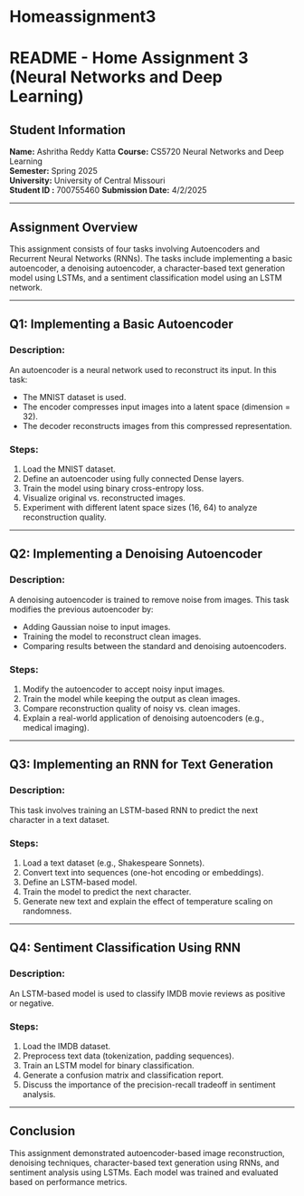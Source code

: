 # Homeassignment3
# README - Home Assignment 3 (Neural Networks and Deep Learning)

## Student Information
**Name:** Ashritha Reddy Katta
**Course:** CS5720 Neural Networks and Deep Learning  
**Semester:** Spring 2025  
**University:** University of Central Missouri  
**Student ID :** 700755460
**Submission Date:** 4/2/2025


---

## Assignment Overview
This assignment consists of four tasks involving Autoencoders and Recurrent Neural Networks (RNNs). The tasks include implementing a basic autoencoder, a denoising autoencoder, a character-based text generation model using LSTMs, and a sentiment classification model using an LSTM network.

---

## Q1: Implementing a Basic Autoencoder

### Description:
An autoencoder is a neural network used to reconstruct its input. In this task:
- The MNIST dataset is used.
- The encoder compresses input images into a latent space (dimension = 32).
- The decoder reconstructs images from this compressed representation.

### Steps:
1. Load the MNIST dataset.
2. Define an autoencoder using fully connected Dense layers.
3. Train the model using binary cross-entropy loss.
4. Visualize original vs. reconstructed images.
5. Experiment with different latent space sizes (16, 64) to analyze reconstruction quality.

---

## Q2: Implementing a Denoising Autoencoder

### Description:
A denoising autoencoder is trained to remove noise from images. This task modifies the previous autoencoder by:
- Adding Gaussian noise to input images.
- Training the model to reconstruct clean images.
- Comparing results between the standard and denoising autoencoders.

### Steps:
1. Modify the autoencoder to accept noisy input images.
2. Train the model while keeping the output as clean images.
3. Compare reconstruction quality of noisy vs. clean images.
4. Explain a real-world application of denoising autoencoders (e.g., medical imaging).

---

## Q3: Implementing an RNN for Text Generation

### Description:
This task involves training an LSTM-based RNN to predict the next character in a text dataset.

### Steps:
1. Load a text dataset (e.g., Shakespeare Sonnets).
2. Convert text into sequences (one-hot encoding or embeddings).
3. Define an LSTM-based model.
4. Train the model to predict the next character.
5. Generate new text and explain the effect of temperature scaling on randomness.

---

## Q4: Sentiment Classification Using RNN

### Description:
An LSTM-based model is used to classify IMDB movie reviews as positive or negative.

### Steps:
1. Load the IMDB dataset.
2. Preprocess text data (tokenization, padding sequences).
3. Train an LSTM model for binary classification.
4. Generate a confusion matrix and classification report.
5. Discuss the importance of the precision-recall tradeoff in sentiment analysis.

---

## Conclusion
This assignment demonstrated autoencoder-based image reconstruction, denoising techniques, character-based text generation using RNNs, and sentiment analysis using LSTMs. Each model was trained and evaluated based on performance metrics.



